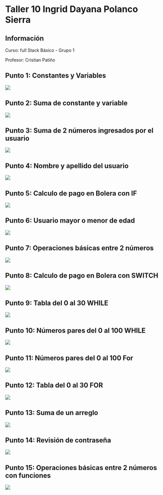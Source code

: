<h1>Taller 10 Ingrid Dayana Polanco Sierra</h1>

<h2> Información</h2>
<p>Curso: full Stack Básico - Grupo 1 </p>
<p>Profesor: Cristian Patiño</p>

<h2> Punto 1: Constantes y Variables</h2>
<img src="./public/images/image-1.PNG">
<h2> Punto 2: Suma de constante y variable</h2>
<img src="./public/images/image-2.PNG">
<h2> Punto 3: Suma de 2 números ingresados por el usuario</h2>
<img src="./public/images/image-3.PNG">
<h2> Punto 4: Nombre y apellido del usuario</h2>
<img src="./public/images/image-4.PNG">
<h2> Punto 5: Calculo de pago en Bolera con IF</h2>
<img src="./public/images/image-5.PNG">
<h2> Punto 6: Usuario mayor o menor de edad</h2>
<img src="./public/images/image-6.PNG">
<h2> Punto 7: Operaciones básicas entre 2 números</h2>
<img src="./public/images/image-7.PNG">
<h2> Punto 8: Calculo de pago en Bolera con SWITCH</h2>
<img src="./public/images/image-8.PNG">
<h2> Punto 9: Tabla del 0 al 30 WHILE</h2>
<img src="./public/images/image-9.PNG">
<h2> Punto 10: Números pares del 0 al 100 WHILE</h2>
<img src="./public/images/image-10.PNG">
<h2> Punto 11: Números pares del 0 al 100 For</h2>
<img src="./public/images/image-11.PNG">
<h2> Punto 12: Tabla del 0 al 30 FOR</h2>
<img src="./public/images/image-12.PNG">
<h2> Punto 13: Suma de un arreglo</h2>
<img src="./public/images/image-13.PNG">
<h2> Punto 14: Revisión de contraseña</h2>
<img src="./public/images/image-14.PNG">
<h2> Punto 15: Operaciones básicas entre 2 números con funciones</h2>
<img src="./public/images/image-15.PNG">